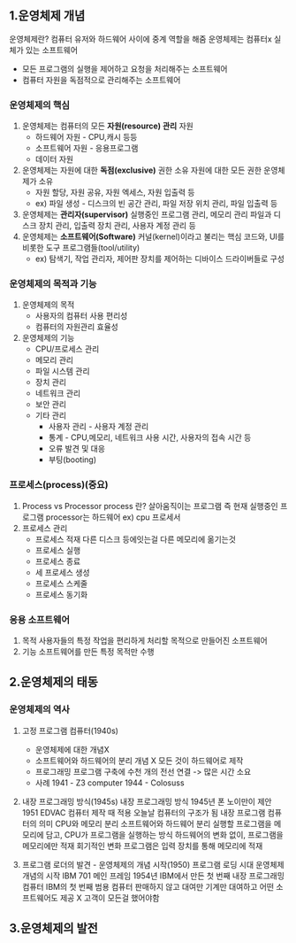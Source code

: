 
## 1.운영체제 개념
운영체제란? 
	컴퓨터 유저와 하드웨어 사이에 중계 역할을 해줌
	운영체제는 컴퓨터x 실체가 있는 소프트웨어
- 모든 프로그램의 실행을 제어하고 요청을 처리해주는 소프트웨어
- 컴퓨터 자원을 독점적으로 관리해주는 소프트웨어
### 운영체제의 핵심
1) 운영체제는 컴퓨터의 모든 **자원(resource) 관리**
	자원
	- 하드웨어 자원 - CPU,캐시 등등
	- 소프트웨어 자원 - 응용프로그램
	- 데이터 자원 
2) 운영체제는 자원에 대한 **독점(exclusive)** 권한 소유
	자원에 대한 모든 권한 운영체제가 소유
	- 자원 할당, 자원 공유, 자원 엑세스, 자원 입출력 등
	- ex) 파일 생성 - 디스크의 빈 공간 관리, 파일 저장 위치 관리, 파일 입출력 등
3) 운영체제는 **관리자(supervisor)**
	실행중인 프로그램 관리, 메모리 관리
	파일과 디스크 장치 관리, 입출력 장치 관리, 사용자 계정 관리 등
4) 운영체제는 **소프트웨어(Software)**
	커널(kernel)이라고 불리는 핵심 코드와,
	UI를 비롯한 도구 프로그램들(tool/utility)
	- ex) 탐색기, 작업 관리자, 제어판 
	장치를 제어하는 디바이스 드라이버들로 구성
### 운영체제의 목적과 기능
1) 운영체제의 목적
	- 사용자의 컴퓨터 사용 편리성
	- 컴퓨터의 자원관리 효율성
2) 운영체제의 기능
	- CPU/프로세스 관리
	- 메모리 관리
	- 파일 시스템 관리
	- 장치 관리
	- 네트워크 관리
	- 보안 관리
	- 기타 관리
		- 사용자 관리 - 사용자 계정 관리
		- 통계 - CPU,메모리, 네트워크 사용 시간, 사용자의 접속 시간 등
		- 오류 발견 및 대응
		- 부팅(booting)
### 프로세스(process)(중요)
1) Process vs Processor
	process 란? 살아움직이는 프로그램
	즉 현재 실행중인 프로그램
	processor는 하드웨어 ex) cpu 프로세서
2) 프로세스 관리
	- 프로세스 적재
		다른 디스크 등에잇는걸 다른 메모리에 옮기는것
	- 프로세스 실행
	- 프로세스 종료
	- 세 프로세스 생성
	- 프로세스 스케줄
	- 프로세스 동기화
### 응용 소프트웨어
1) 목적
	사용자들의 특정 작업을 편리하게 처리할 목적으로 만들어진 소프트웨어
2) 기능 
	소프트웨어를 만든 특정 목적만 수행
## 2.운영체제의 태동
### 운영체제의 역사
1) 고정 프로그램 컴퓨터(1940s)
	- 운영체제에 대한 개념X
	- 소프트웨어와 하드웨어의 분리 개념 X
		모든 것이 하드웨어로 제작
	- 프로그래밍
		프로그램 구축에 수천 개의 전선 연결 -> 많은 시간 소요
	- 사례
		1941 - Z3 computer
		1944 - Colosuss

2) 내장 프로그래밍 방식(1945s)
	내장 프로그래밍 방식
		1945년 폰 노이만이 제안
		1951 EDVAC 컴퓨터 제작 때 적용
		오늘날 컴퓨터의 구조가 됨
	내장 프로그램 컴퓨터의 의미
		CPU와 메모리 분리
		소프트웨어와 하드웨어 분리
		실행할 프로그램을 메모리에 담고, CPU가 프로그램을 실행하는 방식
			하드웨어의 변화 없이, 프로그램을 메모리에만 적재 회기적인 변화
		프로그램은 입력 장치를 통해 메모리에 적재

3)  프로그램 로더의 발견 - 운영체제의 개념 시작(1950)
	프로그램 로딩 시대
		운영체제 개념의 시작
	IBM 701 메인 프레임
		1954년 IBM에서 만든 첫 번째 내장 프로그래밍 컴퓨터
		IBM의 첫 번째 범용 컴퓨터
		판매하지 않고 대여만
		기계만 대여하고 어떤 소프트웨어도 제공 X
			고객이 모든걸 했어야함

## 3.운영체제의 발전

